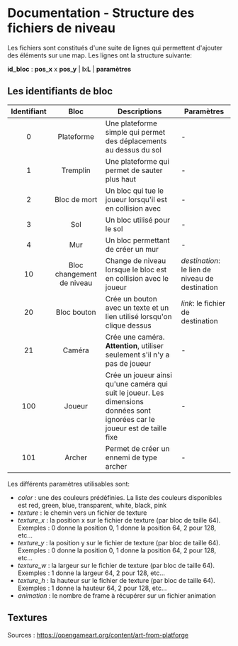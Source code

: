 # Documentation - Structure des fichiers de niveau

Les fichiers sont constitués d'une suite de lignes qui permettent d'ajouter des éléments sur une map.
Les lignes ont la structure suivante:

**id_bloc** : **pos_x** x **pos_y** | **l**x**L** | **paramètres**



## Les identifiants de bloc

|Identifiant|Bloc|Descriptions|Paramètres|
|:-----------:|:----:|------------|----------|
|0|Plateforme|Une plateforme simple qui permet des déplacements au dessus du sol| - |
|1|Tremplin|Une plateforme qui permet de sauter plus haut| - |
|2|Bloc de mort| Un bloc qui tue le joueur lorsqu'il est en collision avec| - |
|3|Sol| Un bloc utilisé pour le sol| - |
|4|Mur| Un bloc permettant de créer un mur| - |
|10|Bloc changement de niveau|Change de niveau lorsque le bloc est en collision avec le joueur|*destination*: le lien de niveau de destination|
|20|Bloc bouton|Crée un bouton avec un texte et un lien utilisé lorsqu'on clique dessus|*link*: le fichier de destination|
|21|Caméra|Crée une caméra. **Attention**, utiliser seulement s'il n'y a pas de joueur| - |
|100|Joueur| Crée un joueur ainsi qu'une caméra qui suit le joueur. Les dimensions données sont ignorées car le joueur est de taille fixe| - |
|101|Archer| Permet de créer un ennemi de type archer |-|-|


Les différents paramètres utilisables sont:
- *color* : une des couleurs prédéfinies. La liste des couleurs disponibles est red, green, blue, transparent, white, black, pink
- *texture* : le chemin vers un fichier de texture
- *texture_x* : la position x sur le fichier de texture (par bloc de taille 64). Exemples : 0 donne la position 0, 1 donne la position 64, 2 pour 128, etc... 
- *texture_y* : la position y sur le fichier de texture (par bloc de taille 64). Exemples : 0 donne la position 0, 1 donne la position 64, 2 pour 128, etc... 
- *texture_w* : la largeur sur le fichier de texture (par bloc de taille 64). Exemples : 1 donne la largeur 64, 2 pour 128, etc... 
- *texture_h* : la hauteur sur le fichier de texture (par bloc de taille 64). Exemples : 1 donne la hauteur 64, 2 pour 128, etc... 
- *animation* : le nombre de frame à récupérer sur un fichier animation


## Textures

Sources : https://opengameart.org/content/art-from-platforge